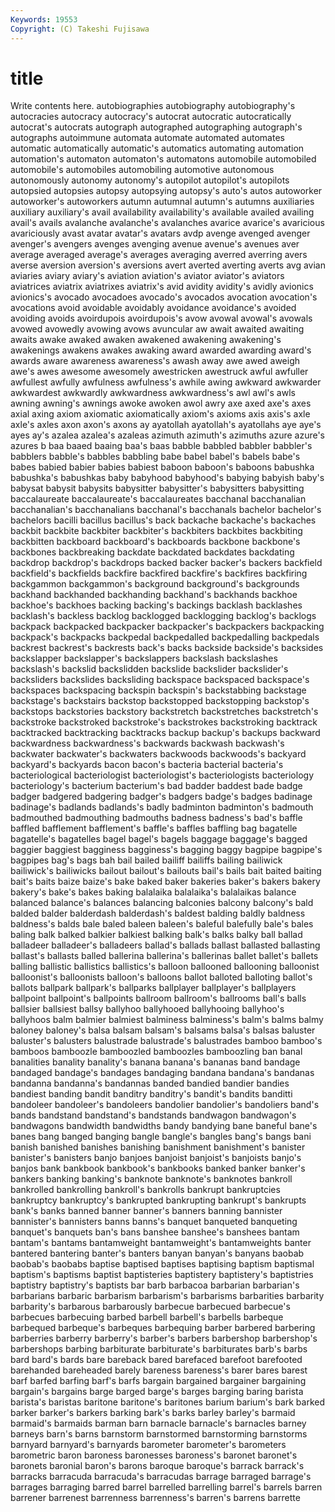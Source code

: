 ```yaml
---
Keywords: 19553 
Copyright: (C) Takeshi Fujisawa
---
```


# title

Write contents here.
autobiographies autobiography autobiography's
autocracies autocracy autocracy's autocrat autocratic autocratically autocrat's autocrats autograph autographed
autographing autograph's autographs autoimmune automata automate automated automates automatic automatically
automatic's automatics automating automation automation's automaton automaton's automatons automobile automobiled
automobile's automobiles automobiling automotive autonomous autonomously autonomy autonomy's autopilot autopilot's
autopilots autopsied autopsies autopsy autopsying autopsy's auto's autos autoworker autoworker's
autoworkers autumn autumnal autumn's autumns auxiliaries auxiliary auxiliary's avail availability
availability's available availed availing avail's avails avalanche avalanche's avalanches avarice
avarice's avaricious avariciously avast avatar avatar's avatars avdp avenge avenged
avenger avenger's avengers avenges avenging avenue avenue's avenues aver average
averaged average's averages averaging averred averring avers averse aversion aversion's
aversions avert averted averting averts avg avian aviaries aviary aviary's
aviation aviation's aviator aviator's aviators aviatrices aviatrix aviatrixes aviatrix's avid
avidity avidity's avidly avionics avionics's avocado avocadoes avocado's avocados avocation
avocation's avocations avoid avoidable avoidably avoidance avoidance's avoided avoiding avoids
avoirdupois avoirdupois's avow avowal avowal's avowals avowed avowedly avowing avows
avuncular aw await awaited awaiting awaits awake awaked awaken awakened
awakening awakening's awakenings awakens awakes awaking award awarded awarding award's
awards aware awareness awareness's awash away awe awed aweigh awe's
awes awesome awesomely awestricken awestruck awful awfuller awfullest awfully awfulness
awfulness's awhile awing awkward awkwarder awkwardest awkwardly awkwardness awkwardness's awl
awl's awls awning awning's awnings awoke awoken awol awry axe
axed axe's axes axial axing axiom axiomatic axiomatically axiom's axioms
axis axis's axle axle's axles axon axon's axons ay ayatollah
ayatollah's ayatollahs aye aye's ayes ay's azalea azalea's azaleas azimuth
azimuth's azimuths azure azure's azures b baa baaed baaing baa's
baas babble babbled babbler babbler's babblers babble's babbles babbling babe
babel babel's babels babe's babes babied babier babies babiest baboon
baboon's baboons babushka babushka's babushkas baby babyhood babyhood's babying babyish
baby's babysat babysit babysits babysitter babysitter's babysitters babysitting baccalaureate baccalaureate's
baccalaureates bacchanal bacchanalian bacchanalian's bacchanalians bacchanal's bacchanals bachelor bachelor's bachelors
bacilli bacillus bacillus's back backache backache's backaches backbit backbite backbiter
backbiter's backbiters backbites backbiting backbitten backboard backboard's backboards backbone backbone's
backbones backbreaking backdate backdated backdates backdating backdrop backdrop's backdrops backed
backer backer's backers backfield backfield's backfields backfire backfired backfire's backfires
backfiring backgammon backgammon's background background's backgrounds backhand backhanded backhanding backhand's
backhands backhoe backhoe's backhoes backing backing's backings backlash backlashes backlash's
backless backlog backlogged backlogging backlog's backlogs backpack backpacked backpacker backpacker's
backpackers backpacking backpack's backpacks backpedal backpedalled backpedalling backpedals backrest backrest's
backrests back's backs backside backside's backsides backslapper backslapper's backslappers backslash
backslashes backslash's backslid backslidden backslide backslider backslider's backsliders backslides backsliding
backspace backspaced backspace's backspaces backspacing backspin backspin's backstabbing backstage backstage's
backstairs backstop backstopped backstopping backstop's backstops backstories backstory backstretch backstretches
backstretch's backstroke backstroked backstroke's backstrokes backstroking backtrack backtracked backtracking backtracks
backup backup's backups backward backwardness backwardness's backwards backwash backwash's backwater
backwater's backwaters backwoods backwoods's backyard backyard's backyards bacon bacon's bacteria
bacterial bacteria's bacteriological bacteriologist bacteriologist's bacteriologists bacteriology bacteriology's bacterium bacterium's
bad badder baddest bade badge badger badgered badgering badger's badgers
badge's badges badinage badinage's badlands badlands's badly badminton badminton's badmouth
badmouthed badmouthing badmouths badness badness's bad's baffle baffled bafflement bafflement's
baffle's baffles baffling bag bagatelle bagatelle's bagatelles bagel bagel's bagels
baggage baggage's bagged baggier baggiest bagginess bagginess's bagging baggy bagpipe
bagpipe's bagpipes bag's bags bah bail bailed bailiff bailiffs bailing
bailiwick bailiwick's bailiwicks bailout bailout's bailouts bail's bails bait baited
baiting bait's baits baize baize's bake baked baker bakeries baker's
bakers bakery bakery's bake's bakes baking balalaika balalaika's balalaikas balance
balanced balance's balances balancing balconies balcony balcony's bald balded balder
balderdash balderdash's baldest balding baldly baldness baldness's balds bale baled
baleen baleen's baleful balefully bale's bales baling balk balked balkier
balkiest balking balk's balks balky ball ballad balladeer balladeer's balladeers
ballad's ballads ballast ballasted ballasting ballast's ballasts balled ballerina ballerina's
ballerinas ballet ballet's ballets balling ballistic ballistics ballistics's balloon ballooned
ballooning balloonist balloonist's balloonists balloon's balloons ballot balloted balloting ballot's
ballots ballpark ballpark's ballparks ballplayer ballplayer's ballplayers ballpoint ballpoint's ballpoints
ballroom ballroom's ballrooms ball's balls ballsier ballsiest ballsy ballyhoo ballyhooed
ballyhooing ballyhoo's ballyhoos balm balmier balmiest balminess balminess's balm's balms
balmy baloney baloney's balsa balsam balsam's balsams balsa's balsas baluster
baluster's balusters balustrade balustrade's balustrades bamboo bamboo's bamboos bamboozle bamboozled
bamboozles bamboozling ban banal banalities banality banality's banana banana's bananas
band bandage bandaged bandage's bandages bandaging bandana bandana's bandanas bandanna
bandanna's bandannas banded bandied bandier bandies bandiest banding bandit banditry
banditry's bandit's bandits banditti bandoleer bandoleer's bandoleers bandolier bandolier's bandoliers
band's bands bandstand bandstand's bandstands bandwagon bandwagon's bandwagons bandwidth bandwidths
bandy bandying bane baneful bane's banes bang banged banging bangle
bangle's bangles bang's bangs bani banish banished banishes banishing banishment
banishment's banister banister's banisters banjo banjoes banjoist banjoist's banjoists banjo's
banjos bank bankbook bankbook's bankbooks banked banker banker's bankers banking
banking's banknote banknote's banknotes bankroll bankrolled bankrolling bankroll's bankrolls bankrupt
bankruptcies bankruptcy bankruptcy's bankrupted bankrupting bankrupt's bankrupts bank's banks banned
banner banner's banners banning bannister bannister's bannisters banns banns's banquet
banqueted banqueting banquet's banquets ban's bans banshee banshee's banshees bantam
bantam's bantams bantamweight bantamweight's bantamweights banter bantered bantering banter's banters
banyan banyan's banyans baobab baobab's baobabs baptise baptised baptises baptising
baptism baptismal baptism's baptisms baptist baptisteries baptistery baptistery's baptistries baptistry
baptistry's baptists bar barb barbacoa barbarian barbarian's barbarians barbaric barbarism
barbarism's barbarisms barbarities barbarity barbarity's barbarous barbarously barbecue barbecued barbecue's
barbecues barbecuing barbed barbell barbell's barbells barbeque barbequed barbeque's barbeques
barbequing barber barbered barbering barberries barberry barberry's barber's barbers barbershop
barbershop's barbershops barbing barbiturate barbiturate's barbiturates barb's barbs bard bard's
bards bare bareback bared barefaced barefoot barefooted barehanded bareheaded barely
bareness bareness's barer bares barest barf barfed barfing barf's barfs
bargain bargained bargainer bargaining bargain's bargains barge barged barge's barges
barging baring barista barista's baristas baritone baritone's baritones barium barium's
bark barked barker barker's barkers barking bark's barks barley barley's
barmaid barmaid's barmaids barman barn barnacle barnacle's barnacles barney barneys
barn's barns barnstorm barnstormed barnstorming barnstorms barnyard barnyard's barnyards barometer
barometer's barometers barometric baron baroness baronesses baroness's baronet baronet's baronets
baronial baron's barons baroque baroque's barrack barrack's barracks barracuda barracuda's
barracudas barrage barraged barrage's barrages barraging barred barrel barrelled barrelling
barrel's barrels barren barrener barrenest barrenness barrenness's barren's barrens barrette
